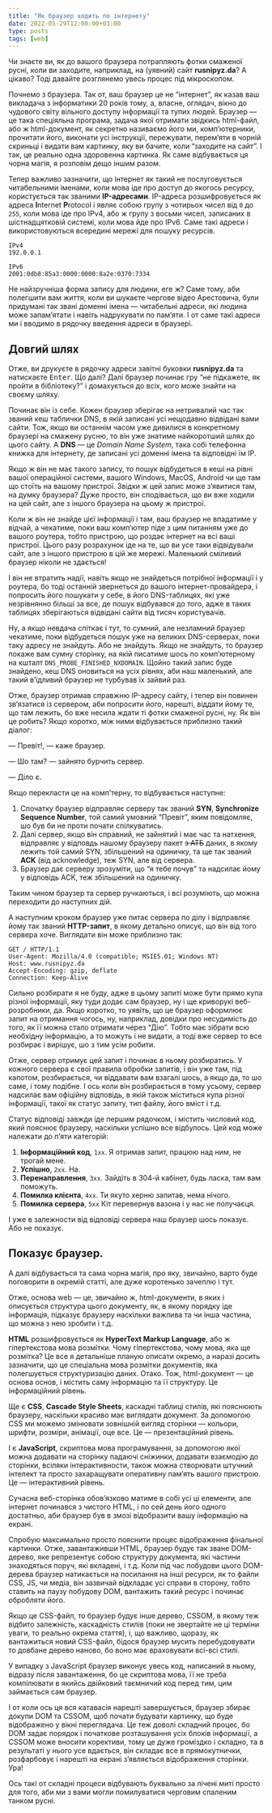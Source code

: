 ```yaml
---
title: "Як браузер ходить по інтернету"
date: 2022-05-29T12:00:00+03:00
type: posts
tags: [web]
---
```


Чи знаєте ви, як до вашого браузера потрапляють фотки смаженої русні, коли ви заходите, наприклад, на (уявний) сайт **rusnipyz.da**? А цікаво? Тоді давайте розглянемо увесь процес під мікроскопом.

Почнемо з браузера. Так от, ваш браузер це не “інтернет”, як казав ваш викладача з інформатики 20 років тому, а, власне, оглядач, вікно до чудового світу вільного доступу інформації та тупих людей. Браузер&nbsp;— це така спеціяльна програма, задача якої отримати звідкись html-файл, або ж html-документ, як секретно називаємо його ми, комп’ютерники, прочитати його, виконати усі інструкції, пережувати, перем’яти в чорній скриньці і видати вам картинку, яку ви бачите, коли “заходите на сайт”. І так, це реально одна здоровенна картинка. Як саме відбувається ця чорна магія, я розповім дещо іншим разом.

Тепер важливо зазначити, що інтернет як такий не послуговується читабельними іменами, коли мова іде про доступ до якогось ресурсу, користується так званими **IP-адресами**. IP-адреса розшифровується як адреса **I**nternet **P**rotocol і являє собою групу з чотирьох чисел від `0` до `255`, коли мова іде про IPv4, або ж групу з восьми чисел, записаних в шістнадцятковій системі, коли мова йде про IPv6. Саме такі адреси і використовуються всередині мережі для пошуку ресурсів.

```
IPv4
192.0.0.1

IPv6
2001:0db8:85a3:0000:0000:8a2e:0370:7334
```

Не найзручніша форма запису для людини, еге ж? Саме тому, аби полегшити вам життя, коли ви шукаєте чергове відео Арестовича, були придумані так звані доменні імена&nbsp;— читабельні адреси, які людина може запам’ятати і навіть надрукувати по пам’яти. І от саме такі адреси ми і вводимо в рядочку введення адреси в браузері.

## Довгий шлях

Отже, ви друкуєте в рядочку адреси завітні буковки **rusnipyz.da** та натискаєте <kbd>Enter</kbd>. Що далі? Далі браузер починає гру “не підкажете, як пройти в бібліотеку?” і домахується до всіх, кого може знайти на своєму шляху.

Починає він із себе. Кожен браузер зберігає на нетривалий час так званий кеш таблички DNS, в якій записані усі нещодавно відвідані вами сайти. Тож, якщо ви останнім часом уже дивилися в конкретному браузері на смажену русню, то він уже знатиме найкоротший шлях до цього сайту. А **DNS**&nbsp;— це _Domain Name System_, така собі телефонна книжка для інтернету, де записані усі доменні імена та відповідні їм IP.

Якщо ж він не має такого запису, то пошук відбудеться в кеші на рівні вашої операційної системи, вашого Windows, MacOS, Android чи ще там що стоїть на вашому пристрої. Звідки ж цей запис може з’явитися там, на думку браузера? Дуже просто, він сподівається, що ви вже ходили на цей сайт, але з іншого браузера на цьому ж пристрої.

Коли ж він не знайде цієї інформації і там, ваш браузер не впадатиме у відчай, а чекатиме, поки ваш комп’ютер піде з цим питанням уже до вашого роутера, тобто пристрою, що роздає інтернет на всі ваші пристрої. Цього разу розрахунок іде на те, що ви усе таки відвідували сайт, але з іншого пристрою в цій же мережі. Маленький сміливий браузер ніколи не здається!

І він не втратить надії, навіть якщо не знайдеться потрібної інформації і у роутера, бо тоді останній звернеться до вашого інтернет-провайдера, і попросить його пошукати у себе, в його DNS-таблицях, які уже незрівнянно більші за все, де пошук відбувався до того, адже в таких таблицях зберігаються відвідані сайти від тисяч користувачів.

Ну, а якщо невдача спіткає і тут, то сумний, але незламний браузер чекатиме, поки відбудеться пошук уже на великих DNS-серверах, поки таку адресу не знайдуть. Або не знайдуть. Якщо не знайдуть, то браузер покаже вам сумну сторінку, на якій писатиме шось по комп’ютерному на кшталт `DNS_PROBE_FINISHED_NXDOMAIN`. Щойно такий запис буде знайдено, кеш DNS оновиться на усіх рівнях, аби наш маленький, але такий в’їдливий браузер не турбував їх зайвий раз.

Отже, браузер отримав справжню IP-адресу сайту, і тепер він повинен зв’язатися із сервером, аби попросити його, нарешті, віддати йому те, що там лежить, бо вже несила ждати ті фотки смаженої русні, ну. Як він це робить? Якщо коротко, між ними відбувається приблизно такий діалог:

— Превіт!,&nbsp;— каже браузер.

— Шо там?&nbsp;— зайнято бурчить сервер.

— Діло є.

Якщо перекласти це на комп’терну, то відбувається наступне:

1. Спочатку браузер відправляє серверу так званий **SYN**, **Synchronize Sequence Number**, той самий умовний “Превіт”, яким повідомляє, шо був би не проти почати спілкуватись.
2. Далі сервер, якщо він справний, не зайнятий і має час та натхення, відправляє у відповдь нашому браузеру пакет ~~з АТБ~~ даних, в якому лежить той самий SYN, збільшений на одиничку, та ще так званий **ACK** (від acknowledge), теж SYN, але від сервера.
3. Браузер дає серверу зрозуміти, що “я тебе почув” та надсилає йому у відповідь ACK, теж збільшений на одиничку.

Таким чином браузер та сервер ручкаються, і всі розуміють, що можна переходити до наступних дій.

А наступним кроком браузер уже питає сервера по ділу і відправляє йому так званий **HTTP-запит**, в якому детально описує, що він від того сервера хоче. Виглядати він може приблизно так:

```
GET / HTTP/1.1
User-Agent: Mozilla/4.0 (compatible; MSIE5.01; Windows NT)
Host: www.rusnipyz.da
Accept-Encoding: gzip, deflate
Connection: Keep-Alive
```

Сильно розбирати я не буду, адже в цьому запиті може бути прямо купа різної інформації, яку туди додає сам браузер, ну і ще криворукі веб-розробники, да. Якщо коротко, то уявіть, що це браузер оформлює запит на отримання чогось, ну, наприклад, довідки про несудимість до того, як її можна стало отримати через “Дію”. Тобто має зібрати всю необхідну інформацію, а то можуть і не видати, а тоді вже сервер то все розбирає і вирішує, шо з тим усім робити.

Отже, сервер отримує цей запит і починає в ньому розбиратись. У кожного сервера є свої правила обробки запитів, і він уже там, під капотом, розбирається, чи віддавати вам взагалі шось, а якщо да, то шо саме, і тому подібне. І ось коли він розбирається в тому усьому, сервер надсилає вам офіційну відповідь, в якій також міститься купа різної інформації, такої як статус запиту, тип файлу, його вміст і т.д.

Статус відповіді завжди іде першим рядочком, і містить числовий код, який пояснює браузеру, наскільки успішно все відбулось. Цей код може належати до п’яти категорій:

1.  **Інформаційний код**, `1хх`. Я отримав запит, працюю над ним, не трогай мене.
2.  **Успішно**, `2хх`. На.
3.  **Перенаправлення**, `3хх`. Зайдіть в 304-й кабінет, будь ласка, там вам поможуть.
4.  **Помилка клієнта**, `4хх`. Ти якуто херню запитав, нема нічого.
5.  **Помилка сервера**, `5хх` Кіт перевернув вазона і у нас не получаєця.

І уже в залежности від відповіді сервера наш браузер шось показує. Або не показує.

## Показує браузер.

А далі відбувається та сама чорна магія, про яку, звичайно, варто буде поговорити в окремій статті, але дуже коротенько зачеплю і тут.

Отже, основа web&nbsp;— це, звичайно ж, html-документи, в яких і описується структура цього документу, як, в якому порядку іде інформація, підказує браузеру наскільки важлива та чи інша частина, що можна з нею зробити і т.д.

**HTML** розшифровується як **HyperText Markup Language**, або ж гіпертекстова мова розмітки. Чому гіпертекстова, чому мова, яка ще розмітка? Це все я детальніше планую описати окремо, а наразі досить зазначити, що це спеціальна мова розмітки документів, яка полегшується структуризацію даних. Отако. Тож, html-документ&nbsp;— це основа основ, і містить саму інформацію та її структуру. Це інформаційний рівень.

Ще є **CSS**, **Cascade Style Sheets**, каскадні таблиці стилів, які пояснюють браузеру, наскільки красиво має виглядати документ. За допомогою CSS ми можемо змінювати зовнішній вигляд сторінки&nbsp;— кольори, шрифти, розміри, анімації, оце все. Це&nbsp;— презентаційний рівень.

І є **JavaScript**, скриптова мова програмування, за допомогою якої можна додавати на сторінку падаючі сніжинки, додавати взаємодію до сторінки, всіляки інтерактивности, також можна створювати штучний інтелект та просто захаращувати оперативну пам’ять вашого пристрою. Це&nbsp;— інтерактивний рівень.

Сучасна веб-сторінка обов’язково матиме в собі усі ці елементи, але інтернет починався з чистого HTML, і по сей день його одного достатньо, аби браузер був в змозі відобразити вашу інформацію на екрані.

Спробую максимально просто пояснити процес відображення фінальної картинки. Отже, завантаживши HTML, браузер будує так зване DOM-дерево, яке репрезентує собою структуру документа, які частини знаходяться поруч, які вкладені, і т.д. Коли під час побудови цього DOM-дерева браузер натикається на посилання на інші ресурси, як то файли CSS, JS, чи медіа, він зазвичай відкладає усі справи в сторону, тобто ставить на паузу побудову DOM, вантажить такий ресурс і починає обробляти його.

Якщо це CSS-файл, то браузер будує інше дерево, CSSOM, в якому теж відбито залежність, каскадність стилів (поки не звертайте не ці терміни уваги, то реально окрема стаття), і, що важливо, щоразу, як вантажиться новий CSS-файл, бідося браузер мусить перебудовувати то довбане дерево наново, бо воно має враховувати всі-всі стилі.

У випадку з JavaScript браузер виконує увесь код, написаний в ньому, відразу після завантаження, бо це скриптова мова, її не треба компілювати в якийсь двійковий таємничий код перед тим, цим займається сам браузер.

І от коли ось ця вся катавасія нарешті завершується, браузер збирає докупи DOM та CSSOM, щоб почати будувати картинку, що буде відображено у вікні переглядача. Це теж доволі складний процес, бо DOM задає порядок і початкове розташування усіх блоків інформації, а CSSOM може вносити корективи, тому це дуже громіздко і складно, та в результаті у нього усе вдається, він складає все в прямокутнички, розфарбовує і нарешті на екрані з’являється відображення сторінки. Ура!

Ось такі от складні процеси відбувають буквально за лічені миті просто для того, аби ми з вами могли помилуватися черговим спаленим танком русні.
